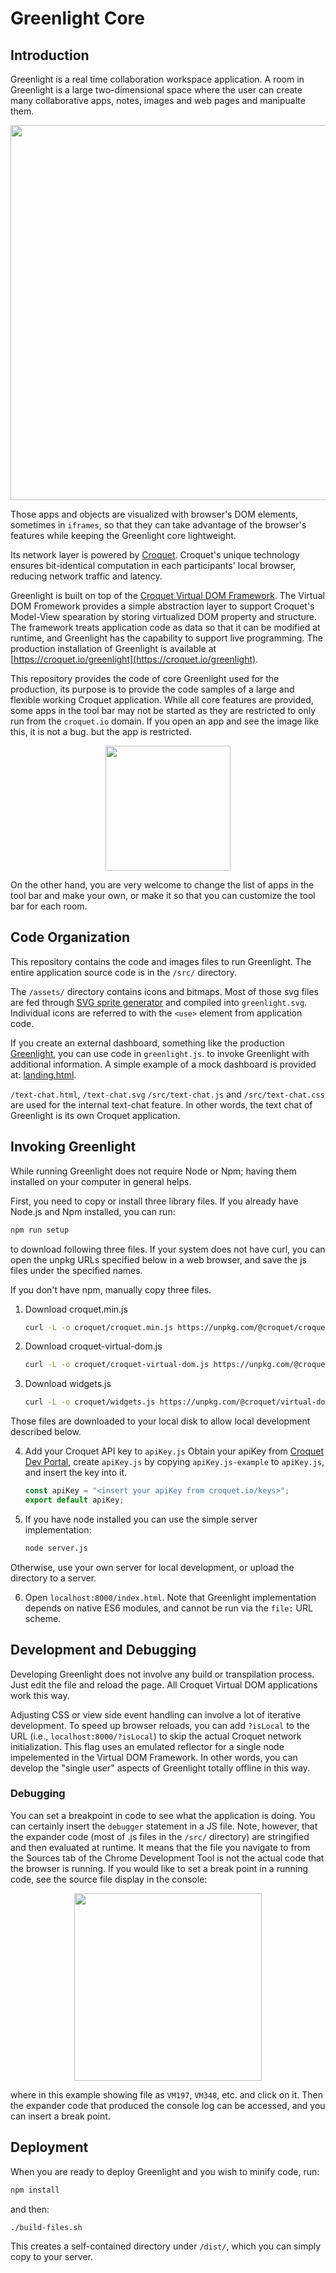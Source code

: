 # Greenlight Core

## Introduction

Greenlight is a real time collaboration workspace application. A room in Greenlight is a large two-dimensional space where the user can create many collaborative apps, notes, images and web pages and manipualte them.

<p align="center">
<img src="https://gist.githubusercontent.com/yoshikiohshima/6644ea9a84561d6f8ec365003a9ce22a/raw/0a97b8893e3549c4f8086af1a52413dcc16eb111/greenlght.png" width="600"/>
</p>

Those apps and objects are visualized with browser's DOM elements, sometimes in `iframes`, so that they can take advantage of the browser's features while keeping the Greenlight core lightweight.

Its network layer is powered by [Croquet](https://croquet.io/docs). Croquet's unique technology ensures bit-identical computation in each participants' local browser, reducing network traffic and latency.

Greenlight is built on top of the [Croquet Virtual DOM Framework](https://croquet.io/docs/virtual-dom). The Virtual DOM Fromework provides a simple abstraction layer to support Croquet's Model-View spearation by storing virtualized DOM property and structure. The framework treats application code as data so that it can be modified at runtime, and Greenlight has the capability to support live programming. The production installation of Greenlight is available at [https://croquet.io/greenlight](https://croquet.io/greenlight). 

This repository provides the code of core Greenlight used for the production, its purpose is to provide the code samples of a large and flexible working Croquet application. While all core features are provided, some apps in the tool bar may not be started as they are restricted to only run from the `croquet.io` domain.  If you open an app and see the image like this, it is not a bug. but the app is restricted.

<p align="center">
<img src="https://gist.githubusercontent.com/yoshikiohshima/6644ea9a84561d6f8ec365003a9ce22a/raw/065f72dd015ebb8b10390ffefd72d1bee2c958e6/sad.png" width="200"/>
</p>

On the other hand, you are very welcome to change the list of apps in the tool bar and make your own, or make it so that you can customize the tool bar for each room.

## Code Organization

This repository contains the code and images files to run Greenlight. The entire application source code is in the `/src/` directory.

The `/assets/` directory contains icons and bitmaps. Most of those svg files are fed through [SVG sprite generator](https://svgsprite.com/tools/svg-sprite-generator/) and compiled into `greenlight.svg`. Individual icons are referred to with the `<use>` element from application code.

If you create an external dashboard, something like the production [Greenlight](https://croquet.io/greenlight), you can use code in `greenlight.js`. to invoke Greenlight with additional information. A simple example of a mock dashboard is provided at: [landing.html](https://github.com/croquet/greenlight-core/blob/main/landing.html).

`/text-chat.html`, `/text-chat.svg` `/src/text-chat.js` and `/src/text-chat.css` are used for the internal text-chat feature.  In other words, the text chat of Greenlight is its own Croquet application.

## Invoking Greenlight

While running Greenlight does not require Node or Npm; having them installed on your computer in general helps.

First, you need to copy or install three library files. If you already have Node.js and Npm installed, you can run:

   ```bash
   npm run setup
   ```

to download following three files. If your system does not have curl, you can open the unpkg URLs specified below in a web browser, and save the js files under the specified names.

If you don't have npm, manually copy three files.

1. Download croquet.min.js

   ```bash
   curl -L -o croquet/croquet.min.js https://unpkg.com/@croquet/croquet
   ```

2. Download croquet-virtual-dom.js

   ```bash
   curl -L -o croquet/croquet-virtual-dom.js https://unpkg.com/@croquet/virtual-dom
   ```

3. Download widgets.js

   ```bash
   curl -L -o croquet/widgets.js https://unpkg.com/@croquet/virtual-dom/widgets.js
   ```

Those files are downloaded to your local disk to allow local development described below.

4. Add your Croquet API key to `apiKey.js`
   Obtain your apiKey from [Croquet Dev Portal](croquet.io/keys), create `apiKey.js` by copying `apiKey.js-example` to `apiKey.js`, and insert the key into it.

   ```JavaScript
   const apiKey = "<insert your apiKey from croquet.io/keys>";
   export default apiKey;
   ```

5. If you have node installed you can use the simple server implementation:

   ```Bash
   node server.js
   ```

Otherwise, use your own server for local development, or upload the directory to a server. 

6. Open `localhost:8000/index.html`. Note that Greenlight implementation depends on native ES6 modules, and cannot be run via the `file:` URL scheme. 

## Development and Debugging

Developing Greenlight does not involve any build or transpilation process. Just edit the file and reload the page. All Croquet Virtual DOM applications work this way.

Adjusting CSS or view side event handling can involve a lot of iterative development. To speed up browser reloads, you can add `?isLocal` to the URL (i.e., `localhost:8000/?isLocal`) to skip the actual Croquet network initialization. This flag uses an emulated reflector for a single node impelemented in the Virtual DOM Framework. In other words, you can develop the "single user" aspects of Greenlight totally offline in this way.

### Debugging

You can set a breakpoint in code to see what the application is doing. You can certainly insert the `debugger` statement in a JS file. Note, however, that the expander code (most of .js files in the `/src/` directory) are stringified and then evaluated at runtime. It means that the file you navigate to from the Sources tab of the Chrome Development Tool is not the actual code that the browser is running. If you would like to set a break point in a running code, see the source file display in the console:

<p align="center">
<img src="https://gist.githubusercontent.com/yoshikiohshima/6644ea9a84561d6f8ec365003a9ce22a/raw/de5c60ff73262b99ba366d32ca440aa46fb2d1f5/debug.png" width="300"/>
</p>

where in this example showing file as `VM197`, `VM348`, etc. and click on it. Then the expander code that produced the console log can be accessed, and you can insert a break point.

## Deployment

When you are ready to deploy Greenlight and you wish to minify code, run:

```JavaScript
npm install
```

and then:

```Bash
./build-files.sh
```

This creates a self-contained directory under `/dist/`, which you can simply copy to your server.
